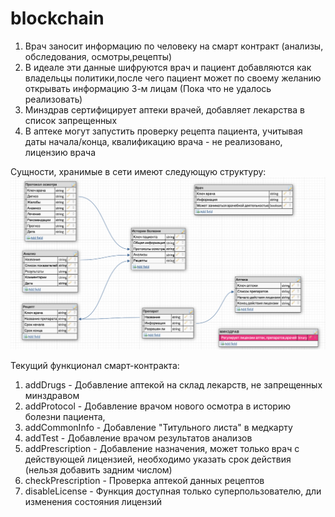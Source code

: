 # blockchain

1. Врач заносит информацию по человеку на смарт контракт (анализы, обследования, осмотры,рецепты)
2. В идеале эти данные шифруются врач и пациент добавляются как владельцы политики,после чего пациент может по своему желанию открывать информацию 3-м лицам (Пока что не удалось реализовать)
3. Минздрав сертифицирует аптеки врачей, добавляет лекарства в список запрещенных
4. В аптеке могут запустить проверку рецепта пациента,  учитывая даты начала/конца, квалификацию врача - не реализовано, лицензию врача

Сущности, хранимые в сети имеют следующую структуру:
![alt text](https://github.com/avpodtikhov/blockchain/blob/ba33c2fba030a157747ee2c80adbc5cb955a6717/%D0%A1%D0%BD%D0%B8%D0%BC%D0%BE%D0%BA%20%D1%8D%D0%BA%D1%80%D0%B0%D0%BD%D0%B0%202021-03-31%20%D0%B2%2003.03.34.png)

Текущий функционал смарт-контракта:
1. addDrugs - Добавление аптекой на склад лекарств, не запрещенных минздравом
2. addProtocol - Добавление врачом нового осмотра в историю болезни пациента,
3. addCommonInfo - Добавление "Титульного листа" в медкарту
4. addTest - Добавление врачом результатов анализов
5. addPrescription - Добавление назначения, может только врач с действующей лицензией, необходимо указать срок действия (нельзя добавить задним числом)
6. checkPrescription - Проверка аптекой данных рецептов
7. disableLicense - Функция доступная только суперпользователю, дли изменения состояния лицензий
